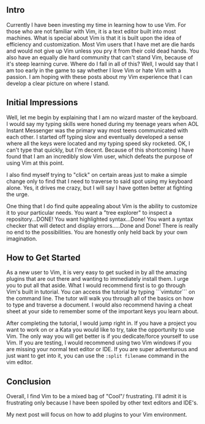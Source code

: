 <h2> Intro </h2>
Currently I have been investing my time in learning how to use Vim. For those who are not familiar with Vim, it is a text editor built into most machines. What is special about Vim is that it is built upon the idea of efficiency and customization. Most Vim users that I have met are die hards and would not give up Vim unless you pry it from their cold dead hands. You also have an equally die hard community that can't stand Vim, because of it's steep learning curve. Where do I fall in all of this? Well, I would say that I am too early in the game to say whether I love Vim or hate Vim with a passion. I am hoping with these posts about my Vim experience that I can develop a clear picture on where I stand.

<h2> Initial Impressions </h2>
Well, let me begin by explaining that I am no wizard master of the keyboard. I would say my typing skills were honed during my teenage years when AOL Instant Messenger was the primary way most teens communicated with each other. I started off typing slow and eventually developed a sense where all the keys were located and my typing speed sky rocketed. OK, I can't type that quickly, but I'm decent. Because of this shortcoming I have found that I am an incredibly slow Vim user, which defeats the purpose of using Vim at this point. 

I also find myself trying to "click" on certain areas just to make a simple change only to find that I need to traverse to said spot using my keyboard alone. Yes, it drives me crazy, but I will say I have gotten better at fighting the urge.

One thing that I do find quite appealing about Vim is the ability to customize it to your particular needs. You want a "tree explorer" to inspect a repository...DONE! You want highlighted syntax...Done! You want a syntax checker that will detect and display errors.....Done and Done! There is really no end to the possibilities. You are honestly only held back by your own imagination. 

<h2> How to Get Started </h2> 
As a new user to Vim, it is very easy to get sucked in by all the amazing plugins that are out there and wanting to immediately install them. I urge you to put all that aside. What I would recommend first is to go through Vim's built in tutorial. You can access the tutorial by typing ```vimtutor``` on the command line. The tutor will walk you through all of the basics on how to type and traverse a document. I would also recommend having a cheat sheet at your side to remember some of the important keys you learn about. 

After completing the tutorial, I would jump right in. If you have a project you want to work on or a Kata you would like to try, take the opportunity to use Vim. The only way you will get better is if you dedicate/force yourself to use Vim. If you are testing, I would recommend using two Vim windows if you are missing your normal text editor or IDE. If you are super adventurous and just want to get into it, you can use the ```:split filename``` command in the vim editor.  

<h2> Conclusion </h2> 
Overall, I find Vim to be a mixed bag of "Cool"/ frustrating. I'll admit it is frustrating only because I have been spoiled by other text editors and IDE's.

My next post will focus on how to add plugins to your Vim environment.
